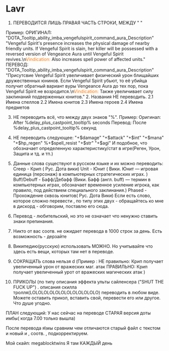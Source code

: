 # Lavr
1. ПЕРЕВОДИТСЯ ЛИШЬ ПРАВАЯ ЧАСТЬ СТРОКИ, МЕЖДУ " "

Пример: 
ОРИГИНАЛ:
"DOTA_Tooltip_ability_imba_vengefulspirit_command_aura_Description"					"Vengeful Spirit's presence increases the physical damage of nearby friendly units. If Vengeful Spirit is slain, her killer will be possessed with a reversed version of Vengeance Aura until Vengeful Spirit revives.\n<font color='#FF7800'>Vindication:</font> Also increases spell power of affected units."
ПЕРЕВОД:
"DOTA_Tooltip_ability_imba_vengefulspirit_command_aura_Description"					"Присутсвие Vengeful Spirit увеличивает физический урон блищайших дружественных юнинов. Если Vengeful Spirit убьют, то её убийца получит обратный вариант вуры Vengeance Aura до тех пор, пока Vengeful Spirit не возродится.\n<font color='#FF7800'>Vindication:</font> Также увеличивает силу заклинаний подверженных юнитов."
2. Названия НЕ переводить.
2.1 Имена спеллов
2.2 Имена юнитов
2.3 Имена героев
2.4 Имена предметов

3. НЕ переводить всё, что между двух знаков "%".
Пример: 
      Оригинал: After %delay_plus_castpoint_tooltip% seconds 
      Перевод: После %delay_plus_castpoint_tooltip% секунд
4. НЕ переводить следующее:
"+$damage"
"+$attack"
"+$int"
"+$mana"
"+$hp_regen"
%+$spell_resist
"+$str"
"+$agi"
И подобное, что обозначает определенную характеристику/стат в игре(Реген, Урон, Защита и тд. и тп.)

5. Данные слова существуют в русском языке и их можно переводить:
Creep - Крип ( Рус. Дота вики)
Unit - Юнит ( Вики. Юнит — игровая единица (персонаж) в компьютерных стратегических играх. )
Buff/Debuff - Бафф/Дебафф (Вики. Бафф (англ. buff) — термин в компьютерных играх, обозначает временное усиление игрока, как правило, под действием специального заклинания.)
Phased - Прохождение сквозь юнитов( Рус. Дота Вики)
Если есть слово, которое сложно перевести , по типу этих двух - обращайтесь ко мне в дискорд - обговорим, поставлю его сюда.

6. Перевод - любительский, но это не означает что ненужно ставить знаки препинания.

7. Никто от вас соотв. не ожидает перевода в 1000 строк за день. Есть возможность - дерзайте

8. Википедию(русскую) использовать МОЖНО. Но учитывайте что здесь есть вещи, которых там нет в переводе.

9. СОКРАЩАТЬ слова нельзя d
            (Пример :
            НЕ правильно: Крип получает увеличенный урон от вражеских маг. атак
            ПРАВИЛЬНО: Крип получает увеличенный урот от вражеских магических атак
            )
            
10. ПРИКОЛЫ (по типу описания эффекта ульты сайленсера ("SHUT THE FUCK UP") . описания скилла тролля(LOLOLOLOLOLOLOLOLOLOLOLO)  переводить в любом виде. Можете оставить прикол, вставить свой, перевести его или другое. Что душе угодно.

           
ПЛАН следующий:
У нас сейчас на переводе СТАРАЯ версия доты имбы( когда 7.00 только вышла)

После перевода я\мы сравним чем отличаются старый файл с текстом и новый и , соотв. , подкорректируем.

Мой скайп: megablocktwins
Я там КАЖДЫЙ день
